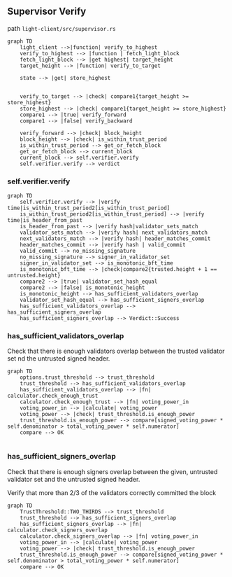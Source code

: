 ## Supervisor Verify
path `light-client/src/supervisor.rs`
```mermaid
graph TD
    light_client -->|function| verify_to_highest
    verify_to_highest --> |function | fetch_light_block
    fetch_light_block --> |get highest| target_height
    target_height --> |function| verify_to_target

    state --> |get| store_highest


    verify_to_target --> |check| compare1{target_height >= store_highest}
    store_highest --> |check| compare1{target_height >= store_highest}
    compare1 --> |true| verify_forward
    compare1 --> |false| verify_backward

    verify_forward --> |check| block_height
    block_height --> |check| is_within_trust_period
    is_within_trust_period --> get_or_fetch_block
    get_or_fetch_block --> current_block
    current_block --> self.verifier.verify
    self.verifier.verify --> verdict

```

### self.verifier.verify
```mermaid
graph TD
    self.verifier.verify --> |verify time|is_within_trust_period2[is_within_trust_period]
    is_within_trust_period2[is_within_trust_period] --> |verify time|is_header_from_past
    is_header_from_past --> |verify hash|validator_sets_match
    validator_sets_match --> |verify hash| next_validators_match
    next_validators_match --> |verify hash| header_matches_commit
    header_matches_commit --> |verify hash | valid_commit
    valid_commit --> no_missing_signature
    no_missing_signature --> signer_in_validator_set
    signer_in_validator_set --> is_monotonic_bft_time
    is_monotonic_bft_time --> |check|compare2{trusted.height + 1 == untrusted.height}
    compare2 --> |true| validator_set_hash_equal
    compare2 --> |false| is_monotonic_height
    is_monotonic_height --> has_sufficient_validators_overlap
    validator_set_hash_equal --> has_sufficient_signers_overlap
    has_sufficient_validators_overlap --> has_sufficient_signers_overlap
    has_sufficient_signers_overlap --> Verdict::Success
```

### has_sufficient_validators_overlap
Check that there is enough validators overlap between the trusted validator set
nd the untrusted signed header.


```mermaid
graph TD
    options.trust_threshold --> trust_threshold
    trust_threshold --> has_sufficient_validators_overlap
    has_sufficient_validators_overlap --> |fn| calculator.check_enough_trust
    calculator.check_enough_trust --> |fn| voting_power_in
    voting_power_in --> |calculate| voting_power
    voting_power --> |check| trust_threshold.is_enough_power
    trust_threshold.is_enough_power --> compare[signed_voting_power * self.denominator > total_voting_power * self.numerator]
    compare --> OK
    
```

### has_sufficient_signers_overlap
Check that there is enough signers overlap between the given, untrusted validator set
and the untrusted signed header.

Verify that more than 2/3 of the validators correctly committed the block
```mermaid
graph TD
    TrustThreshold::TWO_THIRDS --> trust_threshold
    trust_threshold --> has_sufficient_signers_overlap
    has_sufficient_signers_overlap --> |fn| calculator.check_signers_overlap
    calculator.check_signers_overlap --> |fn| voting_power_in
    voting_power_in --> |calculate| voting_power
    voting_power --> |check| trust_threshold.is_enough_power
    trust_threshold.is_enough_power --> compare[signed_voting_power * self.denominator > total_voting_power * self.numerator]
    compare --> OK
    
```